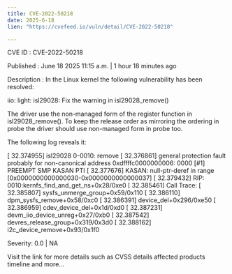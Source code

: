 ```yaml
---
title: CVE-2022-50218
date: 2025-6-18
lien: "https://cvefeed.io/vuln/detail/CVE-2022-50218"

---
```


CVE ID : CVE-2022-50218

Published :  June 18
2025
11:15 a.m. | 1 hour
18 minutes ago

Description : In the Linux kernel
the following vulnerability has been resolved:

iio: light: isl29028: Fix the warning in isl29028_remove()

The driver use the non-managed form of the register function in
isl29028_remove(). To keep the release order as mirroring the ordering
in probe
the driver should use non-managed form in probe
too.

The following log reveals it:

[   32.374955] isl29028 0-0010: remove
[   32.376861] general protection fault
probably for non-canonical address 0xdffffc0000000006: 0000 [#1] PREEMPT SMP KASAN PTI
[   32.377676] KASAN: null-ptr-deref in range [0x0000000000000030-0x0000000000000037]
[   32.379432] RIP: 0010:kernfs_find_and_get_ns+0x28/0xe0
[   32.385461] Call Trace:
[   32.385807]  sysfs_unmerge_group+0x59/0x110
[   32.386110]  dpm_sysfs_remove+0x58/0xc0
[   32.386391]  device_del+0x296/0xe50
[   32.386959]  cdev_device_del+0x1d/0xd0
[   32.387231]  devm_iio_device_unreg+0x27/0xb0
[   32.387542]  devres_release_group+0x319/0x3d0
[   32.388162]  i2c_device_remove+0x93/0x1f0

Severity: 0.0 | NA

Visit the link for more details
such as CVSS details
affected products
timeline
and more...

